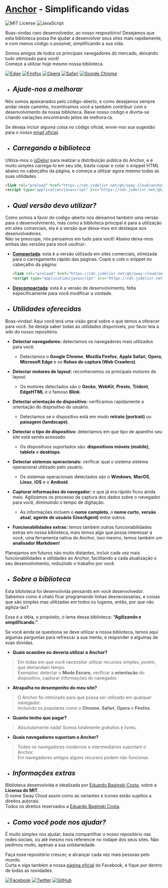 <!-- INTRODUÇÃO -->

# [Anchor](https://github.com/sway-cloud/anchor) - Simplificando vidas

![MIT License](https://img.shields.io/github/license/Ileriayo/markdown-badges?style=for-the-badge&Color=%23F7DF1E)
![JavaScript](https://img.shields.io/badge/javascript-%23323330.svg?style=for-the-badge&logo=javascript&logoColor=%23F7DF1E)
   
Boas-vindas caro desenvolvedor, ao nosso respositório! Desejamos que esta biblioteca possa lhe ajudar a desenvolver seus
sites mais rapidamente, e com menos código o possível, simplificando a sua vida.
   
Somos amigos de todos os principais navegadores do mercado, deixando tudo otimizado para você!   
Começe a utilizar hoje mesmo nossa biblioteca.   
   
[![Edge](https://img.shields.io/badge/Edge-0078D7?style=for-the-badge&logo=Microsoft-edge&logoColor=white)](https://www.microsoft.com/pt-br/edge)
[![Firefox](https://img.shields.io/badge/Firefox-FF7139?style=for-the-badge&logo=Firefox-Browser&logoColor=white)](https://www.mozilla.org/pt-BR/firefox/new/)
[![Opera](https://img.shields.io/badge/Opera-FF1B2D?style=for-the-badge&logo=Opera&logoColor=white)](https://www.opera.com/pt-br)
[![Safari](https://img.shields.io/badge/Safari-000000?style=for-the-badge&logo=Safari&logoColor=white)](https://www.apple.com/br/safari/)
[![Google Chrome](https://img.shields.io/badge/Google%20Chrome-4285F4?style=for-the-badge&logo=GoogleChrome&logoColor=white)](https://www.google.com/intl/pt-BR/chrome/)

<!-- CONTRIBUIR -->

* ## *Ajude-nos a melhorar*
Nós somos apaixanados pelo código-aberto, e como desejamos sempre andar neste caminho, incentivamos você a também contribuir com o desenvolvimento da nossa biblioteca. Baixe nosso código e divirta-se criando variações encontrando jeitos de melhora-la.   
   
Se deseja incluir alguma coisa no código oficial, envie-nos sua sugestão para o nosso [email oficial](mailto:swaycloud.oficial@gmail.com).

<!-- CARREGAMENTO -->

* ## *Carregando a biblioteca*
Utiliza-mos o [jsDelivr](https://www.jsdelivr.com/) para realizar a distribuição pública do Anchor, e é muito simples carrega-lo em seu site, basta copiar e colar o snippet HTML abaixo no cabeçalho da página, e começe a utilizar agora mesmo todas as suas utilidades.
```html
<link rel="preload" href="https://cdn.jsdelivr.net/gh/sway-cloud/anchor/anchor.min.js" as="script">
<script type="application/javascript" src="https://cdn.jsdelivr.net/gh/sway-cloud/anchor/anchor.min.js"></script>
```

<!-- VERSÕES -->

* ## *Qual versão devo utilizar?*
Como somos a favor do codigo-aberto nós deixamos também uma versão para o desenvolvimento, mas como a biblioteca principal é para a utilização em sites comerciais, ela é a versão que deixa-mos em destaque aos desenvolvedores.   
Não se preocupe, nós pensamos em tudo para você! Abaixo deixa-mos ambas das versões para você usufruir:

 * **[Compactada](anchor.min.js)**: esta é a versão utilizada em sites comerciais, otimizada para o carregamento rápido das páginas. Copie e cole o snippet no cabeçalho da página:
      ```html
      <link rel="preload" href="https://cdn.jsdelivr.net/gh/sway-cloud/anchor/anchor.min.js" as="script">
      <script type="application/javascript" src="https://cdn.jsdelivr.net/gh/sway-cloud/anchor/anchor.min.js"></script>
      ```
 * **[Descompactada](anchor.js)**: esta é a versão de desenvolvimento, feita especificamente para você modificar a vontade.

<!-- UTILIDADES -->

* ## *Utilidades oferecidas*
Boas-vindas! Aqui você terá uma visão geral sobre o que temos a oferecer para você. Se deseja saber todas as utilidades disponíveis, por favor leia a wiki do nosso repositório.
* **Detectar navegadores:** detectamos os navegadores mais utilizados para você.
  * Detectamos o **Google Chrome**, **Mozilla Firefox**, **Apple Safari**, **Opera**, **Microsoft Edge** e os **Robos de captura (Web Crawlers)**.

* **Detectar motores de layout:** reconhecemos os principais motores de layout.
  * Os motores detectados são o **Gecko**, **WebKit**, **Presto**, **Trident**, **EdgeHTML** e o famoso **Blink**.

* **Detectar orientação do dispositivo:** verificamos rapidamente a orientação do dispositivo do usuário.
  * Detectamos se o dispositivo está em modo **retrato (portrait)** ou **paisagem (landscape)**.

* **Detectar o tipo de dispositivo:** detectamos em que tipo de aparelho seu site está sendo acessado.
  * Os dispositivos suportados são: **dispositivos móveis (mobile)**, **tablets** e **desktops**.

* **Detectar sistemas operacionais:** verificar qual o sistema sistema operacional utilizado pelo usuário.
  * Os sistemas operacionais detectados são o **Windows**, **MacOS**, **Linux**, **iOS** e o **Android**.

* **Capturar informações do navegador:** o que já era rápido ficou ainda mais. Agilizamos os processo da captura dos dados sobre o navegador para você, diminuindo o tempo de digitação.
  * As informações incluem o **nome completo**, o **nome curto**, **versão atual**, **agente de usuário (UserAgent)** entre outros.

* **Funcionabilidades extras:** temos também outras funcionabilidades extras em nossa biblioteca, mais temos algo que possa interessar a você, uma ferramenta nativa do Anchor, isso mesmo, temos também um **analisador Markdown**!

Planejamos em futuros não muito distantes, incluir cada vez mais funcionabilidades e utilidades ao Anchor, facilitando a cada atualização o seu desenvolvimento, reduzindo o trabalho por você.

<!-- SOBRE -->

* ## *Sobre a biblioteca*
Esta biblioteca foi desenvolvida pensando em você desenvolvedor. Sabemos como é chato ficar programando linhas desnecessárias, e coisas que são simples mas utilizadas em todos os lugares, então, por que não agiliza-las?   
  
Essa é a idéia, o propósito, o lema dessa biblioteca: **“Agilizando e simplificando.”**.   
   
Se você ainda se questiona se deve utilizar a nossa biblioteca, temos aqui algumas perguntas para refrescar a sua mente, e responder a algumas de suas dúvidas.
   
* **Quais ocasiões eu deveria utilizar o Anchor?**
> Em todas em que você necessitar utilizar recursos simples, porém, que demandam tempo.   
> Exemplos: detectar o **Modo Escuro**, verificar a **orientação** do dispositivo, capturar informações do navegador.

* **Atrapalha no desempenho do meu site?**
> O Anchor foi otimizado para que possa ser utilizado em qualquer navegador.   
> Incluindo os populares como o **Chrome**, **Safari**, **Opera** e **Firefox**.

* **Quanto tenho que pagar?**
> Absolutamente nada! Somos totalmente gratuitos e livres.

* **Quais navegadores suportam o Anchor?**
> Todos os navegadores modernos e intermediários suportam o Anchor.   
> Em navegadores antigos alguns recursos podem não funcionar.

<!-- INFORMAÇÕES -->

* ## *Informações extras*
Biblioteca desenvolvida e idealizada por [Eduardo Baginski Costa](https://github.com/EduardoBaginskiCosta), sobre a **Licensa do MIT**.   
O nome Sway Cloud assim como as variantes e ícones estão sujeitos a direitos autorais.   
Todos os direitos reservados a [Eduardo Baginski Costa](https://github.com/EduardoBaginskiCosta).

<!-- AJUDA -->

* ## *Como você pode nos ajudar?*
É muito simples nos ajudar, basta compartilhar o nosso repositório nas redes sociais, ou até mesmo nos referencie no rodapé dos seus sites. Não pedimos muito, apénas a sua solidariedade.   
   
Faça esse repositório crescer, e alcançar cada vez mais pessoas pelo mundo.   
Curta e siga também a nossa [página oficial](https://www.facebook.com/sway.cloud.oficial/) do Facebook, e fique por dentro de todas as novidades.   
    
[![Facebook](https://img.shields.io/badge/Facebook-1877F2?style=for-the-badge&logo=facebook&logoColor=white)](https://www.facebook.com/swaycloud.oficial/)
[![Twitter](https://img.shields.io/badge/Twitter-1DA1F2?style=for-the-badge&logo=twitter&logoColor=white)](https://twitter.com/swaycloud)
[![GitHub](https://img.shields.io/badge/GitHub-100000?style=for-the-badge&logo=github&logoColor=white)](https://github.com/EduardoBaginskiCosta)
